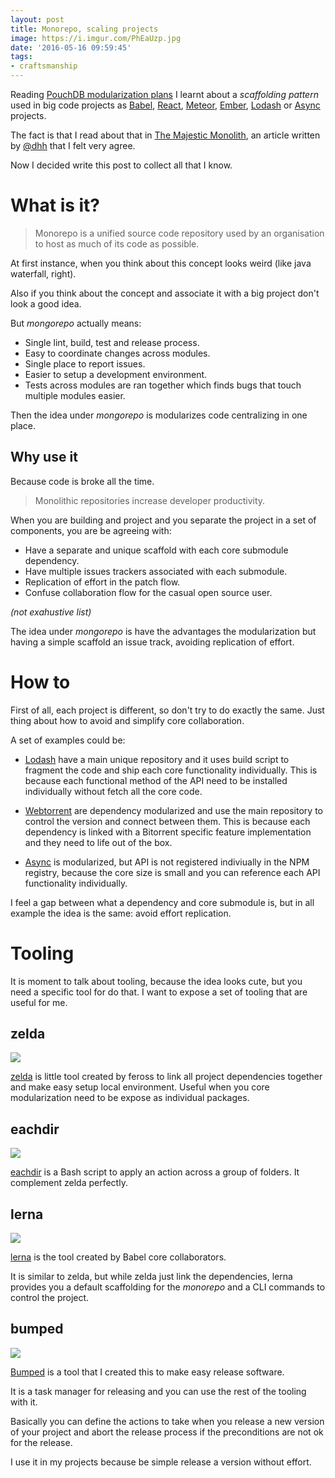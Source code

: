 ```yaml
---
layout: post
title: Monorepo, scaling projects
image: https://i.imgur.com/PhEaUzp.jpg
date: '2016-05-16 09:59:45'
tags:
- craftsmanship
---
```


Reading [PouchDB modularization plans](https://github.com/pouchdb/pouchdb/issues/5128) I learnt about a _scaffolding pattern_ used in big code projects as [Babel](https://github.com/babel/babel), [React](https://github.com/facebook/react), [Meteor](https://github.com/meteor/meteor), [Ember](https://github.com/emberjs/ember.js/), [Lodash](https://github.com/lodash/lodash) or [Async](https://github.com/caolan/async) projects.

The fact is that I read about that in [The Majestic Monolith](https://m.signalvnoise.com/the-majestic-monolith-29166d022228), an article written by [@dhh](https://twitter.com/dhh) that I felt very agree.

Now I decided write this post to collect all that I know.

# What is it?

> Monorepo is a unified source code repository used by an organisation to host as much of its code as possible.

At first instance, when you think about this concept looks weird (like java waterfall, right).

Also if you think about the concept and associate it with a big project don't look a good idea.

But *mongorepo* actually means:

* Single lint, build, test and release process.
* Easy to coordinate changes across modules.
* Single place to report issues.
* Easier to setup a development environment.
* Tests across modules are ran together which finds bugs that touch multiple modules easier.

Then the idea under *mongorepo* is modularizes code centralizing in one place.

## Why use it

Because code is broke all the time.

> Monolithic repositories increase developer productivity.

When you are building and project and you separate the project in a set of components, you are be agreeing with:

- Have a separate and unique scaffold with each core submodule dependency.
- Have multiple issues trackers associated with each submodule.
- Replication of effort in the patch flow.
- Confuse collaboration flow for the casual open source user.

*(not exahustive list)*

The idea under *mongorepo* is have the advantages the modularization but having a simple scaffold an issue track, avoiding replication of effort.

# How to

First of all, each project is different, so don't try to do exactly the same. Just thing about how to avoid and simplify core collaboration.

A set of examples could be:

- [Lodash](https://lodash.com) have a main unique repository and it uses build script to fragment the code and ship each core functionality individually. This is because each functional method of the API need to be installed individually without fetch all the core code.

- [Webtorrent](https://github.com/feross/webtorrent) are dependency modularized and use the main repository to control the version and connect between them. This is because each dependency is linked with a Bitorrent specific feature implementation and they need to life out of the box.

- [Async](https://github.com/caolan/async) is modularized, but API is not registered indiviually in the NPM registry, because the core size is small and you can reference each API functionality individually.

I feel a gap between what a dependency and core submodule is, but in all example the idea is the same: avoid effort replication.

# Tooling

It is moment to talk about tooling, because the idea looks cute, but you need a specific tool for do that. I want to expose a set of tooling that are useful for me.

## zelda

![](https://raw.githubusercontent.com/feross/zelda/master/img/link-attack.jpg)

[zelda](https://www.npmjs.com/package/zelda) is little tool created by feross to link all project dependencies together and make easy setup local environment. Useful when you core modularization need to be expose as individual packages.

## eachdir

![](http://i.imgur.com/gBTP7Xp.png)

[eachdir](https://github.com/kikobeats/eachdir#eachdir) is a Bash script to apply an action across a group of folders. It complement zelda perfectly.

## lerna

![](http://i.imgur.com/saItE3k.png)

[lerna](https://www.npmjs.com/package/lerna) is the tool created by Babel core collaborators.

It is similar to zelda, but while zelda just link the dependencies, lerna provides you a default scaffolding for the *monorepo* and a CLI commands to control the project.

## bumped

![](http://i.imgur.com/NB8j4lB.png)

[Bumped](https://www.npmjs.com/package/bumped) is a tool that I created this to make easy release software. 

It is a task manager for releasing and you can use the rest of the tooling with it.

Basically you can define the actions to take when you release a new version of your project and abort the release process if the preconditions are not ok for the release.

I use it in my projects because be simple release a version without effort.
